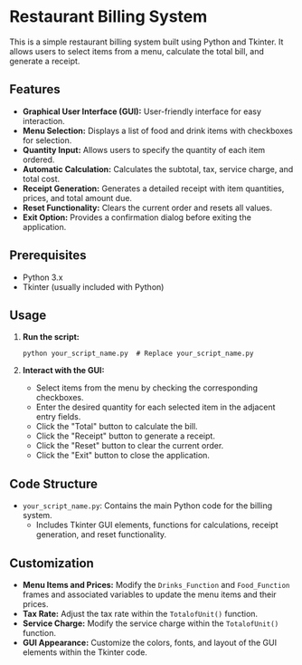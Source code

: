 # Restaurant Billing System

This is a simple restaurant billing system built using Python and Tkinter. It allows users to select items from a menu, calculate the total bill, and generate a receipt.

## Features

*   **Graphical User Interface (GUI):**  User-friendly interface for easy interaction.
*   **Menu Selection:**  Displays a list of food and drink items with checkboxes for selection.
*   **Quantity Input:**  Allows users to specify the quantity of each item ordered.
*   **Automatic Calculation:**  Calculates the subtotal, tax, service charge, and total cost.
*   **Receipt Generation:**  Generates a detailed receipt with item quantities, prices, and total amount due.
*   **Reset Functionality:** Clears the current order and resets all values.
*   **Exit Option:**  Provides a confirmation dialog before exiting the application.

## Prerequisites

*   Python 3.x
*   Tkinter (usually included with Python)



## Usage

1.  **Run the script:**

    ```
    python your_script_name.py  # Replace your_script_name.py
    ```

2.  **Interact with the GUI:**

    *   Select items from the menu by checking the corresponding checkboxes.
    *   Enter the desired quantity for each selected item in the adjacent entry fields.
    *   Click the "Total" button to calculate the bill.
    *   Click the "Receipt" button to generate a receipt.
    *   Click the "Reset" button to clear the current order.
    *   Click the "Exit" button to close the application.

## Code Structure

*   `your_script_name.py`: Contains the main Python code for the billing system.
    *   Includes Tkinter GUI elements, functions for calculations, receipt generation, and reset functionality.

## Customization

*   **Menu Items and Prices:** Modify the `Drinks_Function` and `Food_Function` frames and associated variables to update the menu items and their prices.
*   **Tax Rate:** Adjust the tax rate within the `TotalofUnit()` function.
*   **Service Charge:**  Modify the service charge within the `TotalofUnit()` function.
*   **GUI Appearance:** Customize the colors, fonts, and layout of the GUI elements within the Tkinter code.

